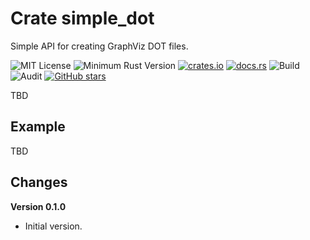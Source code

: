 # Crate simple_dot

Simple API for creating GraphViz DOT files.

![MIT License](https://img.shields.io/badge/license-mit-118811.svg)
![Minimum Rust Version](https://img.shields.io/badge/Min%20Rust-1.34-green.svg)
[![crates.io](https://img.shields.io/crates/v/simple_dot.svg)](https://crates.io/crates/simple_dot)
[![docs.rs](https://docs.rs/simple_dot/badge.svg)](https://docs.rs/simple_dot)
![Build](https://github.com/johnstonskj/rust-simple_dot/workflows/Rust/badge.svg)
![Audit](https://github.com/johnstonskj/rust-simple_dot/workflows/Security%20audit/badge.svg)
[![GitHub stars](https://img.shields.io/github/stars/johnstonskj/rust-simple_dot.svg)](https://github.com/johnstonskj/rust-simple_dot/stargazers)

TBD

## Example 

TBD

## Changes


**Version 0.1.0**

* Initial version.
